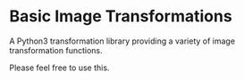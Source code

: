 # Basic Image Transformations
A Python3 transformation library providing a variety of image transformation functions.

Please feel free to use this.
